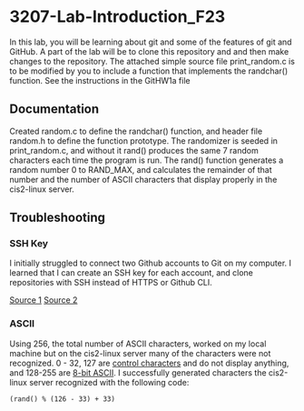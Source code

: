 # 3207-Lab-Introduction_F23
In this lab, you will be learning about git and some of the features of git and GitHub. A part of the lab will be to clone this repository and and then make changes to the repository.
The attached simple source file print_random.c is to be modified by you to include a function that implements the randchar() function.
See the instructions in the GitHW1a file

## Documentation
Created random.c to define the randchar() function, and header file random.h to define the function prototype. The randomizer is seeded in print_random.c, and without it rand() produces the same 7 random characters each time the program is run. The rand() function generates a random number 0 to RAND_MAX, and calculates the remainder of that number and the number of ASCII characters that display properly in the cis2-linux server.
## Troubleshooting
### SSH Key
I initially struggled to connect two Github accounts to Git on my computer. I learned that I can create an SSH key for each account, and clone repositories with SSH instead of HTTPS or Github CLI.

[Source 1](https://stackoverflow.com/questions/3860112/multiple-github-accounts-on-the-same-computer) [Source 2](https://docs.github.com/en/authentication/connecting-to-github-with-ssh/adding-a-new-ssh-key-to-your-github-account)

### ASCII
Using 256, the total number of ASCII characters, worked on my local machine but on the cis2-linux server many of the characters were not recognized. 0 - 32, 127 are [control characters](https://www.ascii-code.com/characters/control-characters) and do not display anything, and 128-255 are [8-bit ASCII](https://www.ascii-code.com/glossary/extended-ascii). I successfully generated characters the cis2-linux server recognized with the following code:

`(rand() % (126 - 33) + 33)`